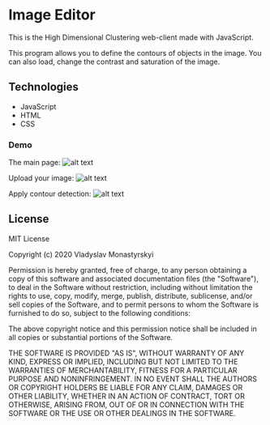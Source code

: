 # Image Editor

This is the High Dimensional Clustering web-client made with JavaScript.  

This program allows you to define the contours of objects in the image. You can also load, change the contrast and saturation of the image.

## Technologies

- JavaScript  
- HTML  
- CSS

### Demo

The main page:
![alt text](https://i.yapx.ru/Ia2Wr.png)

Upload your image:
![alt text](https://i.imgur.com/ESXIeMq.png)

Apply contour detection:
![alt text](https://i.imgur.com/Mr5Re16.png)

## License

MIT License

Copyright (c) 2020 Vladyslav Monastyrskyi

Permission is hereby granted, free of charge, to any person obtaining a copy
of this software and associated documentation files (the "Software"), to deal
in the Software without restriction, including without limitation the rights
to use, copy, modify, merge, publish, distribute, sublicense, and/or sell
copies of the Software, and to permit persons to whom the Software is
furnished to do so, subject to the following conditions:

The above copyright notice and this permission notice shall be included in all
copies or substantial portions of the Software.

THE SOFTWARE IS PROVIDED "AS IS", WITHOUT WARRANTY OF ANY KIND, EXPRESS OR
IMPLIED, INCLUDING BUT NOT LIMITED TO THE WARRANTIES OF MERCHANTABILITY,
FITNESS FOR A PARTICULAR PURPOSE AND NONINFRINGEMENT. IN NO EVENT SHALL THE
AUTHORS OR COPYRIGHT HOLDERS BE LIABLE FOR ANY CLAIM, DAMAGES OR OTHER
LIABILITY, WHETHER IN AN ACTION OF CONTRACT, TORT OR OTHERWISE, ARISING FROM,
OUT OF OR IN CONNECTION WITH THE SOFTWARE OR THE USE OR OTHER DEALINGS IN THE
SOFTWARE.
